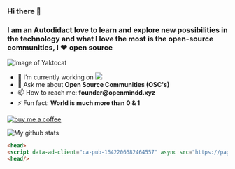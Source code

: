 ### Hi there 👋

### I am an Autodidact love to learn and explore new possibilities in the technology and what I love the most is the open-source communities, I ❤️ open source
<!--
**Adarshg315/Adarshg315** is a ✨ _special_ ✨ repository because its `README.md` (this file) appears on your GitHub profile.
-->

![Image of Yaktocat](https://sdk.bitmoji.com/render/panel/7ff431c5-0042-4ded-81e5-a5514a9e677a-ac1abb79-00ce-4f37-8980-c7dcd74150ec-v1.png?transparent=1&palette=1)

- 🔭 I’m currently working on ![](https://user-images.githubusercontent.com/26193656/87819465-e964e600-c889-11ea-8eaa-667ffdb88623.png)
- 💬 Ask me about __Open Source Communities (OSC's)__
- 📫 How to reach me: __founder@openmindd.xyz__
- ⚡  Fun fact: __World is much more than 0 & 1__

<a href="https://www.paypal.com/paypalme/adagoyal"><img src="https://www.tecmint.com/wp-content/uploads/2015/01/coffee.png" alt="buy me a coffee"/></a>
 
![My github stats](https://github-readme-stats.vercel.app/api?username=adarshg315&show_icons=true)

<!-- 👯 I’m looking to collaborate on __Open Source Projects__-->
<!-- - 😄 Pronouns: ...-->
<!--  🤔 I’m looking for help with -->


```html
<head>
<script data-ad-client="ca-pub-1642206682464557" async src="https://pagead2.googlesyndication.com/pagead/js/adsbygoogle.js"></script>
<head/>
```
